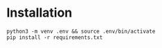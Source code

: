 # Installation
```
python3 -m venv .env && source .env/bin/activate
pip install -r requirements.txt
```